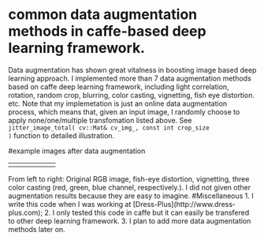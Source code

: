 # common data augmentation methods in caffe-based deep learning framework.
Data augmentation has shown great vitalness in boosting image based deep learning approach. I implemented more than 7 data augmentation methods based on caffe deep learning framework, including light correlation, rotation, random crop, blurring, color casting, vignetting, fish eye distortion. etc. Note that my implemetation is just an online data augmentation process, which means that, given an input image, I randomly choose to apply none/one/multiple transfomation listed above. See <code>jitter_image_total( cv::Mat& cv_img_, const int crop_size )</code> function to detailed illustration.

#example images after data augmentation
<table>
<tr>
<td><a href="http://7xrja7.com1.z0.glb.clouddn.com/test_img_github.jpg"><img src="http://7xrja7.com1.z0.glb.clouddn.com/test_img_github.jpg" alt="" /></a></td>
<td><a href="http://7xrja7.com1.z0.glb.clouddn.com/img_with_fish_distortion.jpg"><img src="http://7xrja7.com1.z0.glb.clouddn.com/img_with_fish_distortion.jpg" alt="" /></a></td>
<td><a href="http://7xrja7.com1.z0.glb.clouddn.com/img_with_vignetting.jpg"><img src="http://7xrja7.com1.z0.glb.clouddn.com/img_with_vignetting.jpg" alt="" /></a></td>
<td><a href="http://7xrja7.com1.z0.glb.clouddn.com/16.jpg"><img 
src="http://7xrja7.com1.z0.glb.clouddn.com/16.jpg" alt="" /></a></td>
<td><a href="http://7xrja7.com1.z0.glb.clouddn.com/36.jpg"><img 
src="http://7xrja7.com1.z0.glb.clouddn.com/36.jpg" alt="" /></a></td>
<td><a href="http://7xrja7.com1.z0.glb.clouddn.com/50.jpg"><img 
src="http://7xrja7.com1.z0.glb.clouddn.com/50.jpg" alt="" /></a></td>
</tr>
</table>
From left to right: Original RGB image, fish-eye distortion, vignetting, three color casting (red, green, blue channel, respectively.). I did not given other augmentation results because they are easy to imagine.
#Miscellaneous
1. I write this code when I was working at [Dress-Plus](http://www.dress-plus.com);
2. I only tested this code in caffe but it can easily be transfered to other deep learning framework.
3. I plan to add more data augmentation methods later on.
